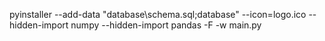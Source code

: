 pyinstaller --add-data "database\schema.sql;database" --icon=logo.ico --hidden-import numpy --hidden-import pandas -F -w main.py